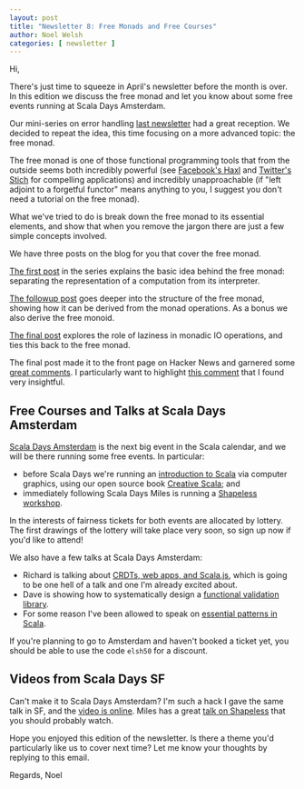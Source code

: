```yaml
---
layout: post
title: "Newsletter 8: Free Monads and Free Courses"
author: Noel Welsh
categories: [ newsletter ]
---
```

Hi,

There's just time to squeeze in April's newsletter before the month is over. In this edition we discuss the free monad and let you know about some free events running at Scala Days Amsterdam.

Our mini-series on error handling [last newsletter][newsletter-7] had a great reception. We decided to repeat the idea, this time focusing on a more advanced topic: the free monad. 

The free monad is one of those functional programming tools that from the outside seems both incredibly powerful (see [Facebook's Haxl][haxl] and [Twitter's Stich][stitch] for compelling applications) and incredibly unapproachable (if "left adjoint to a forgetful functor" means anything to you, I suggest you don't need a tutorial on the free monad).

What we've tried to do is break down the free monad to its essential elements, and show that when you remove the jargon there are just a few simple concepts involved.

<!-- break -->

We have three posts on the blog for you that cover the free monad.

[The first post][free-monad-simple] in the series explains the basic idea behind the free monad: separating the representation of a computation from its interpreter.

[The followup post][free-monad-deriving] goes deeper into the structure of the free monad, showing how it can be derived from the monad operations. As a bonus we also derive the free monoid.

[The final post][free-monad-io] explores the role of laziness in monadic IO operations, and ties this back to the free monad.

The final post made it to the front page on Hacker News and garnered some [great comments][hn-comments]. I particularly want to highlight [this comment][hn-final] that I found very insightful.


## Free Courses and Talks at Scala Days Amsterdam

[Scala Days Amsterdam][scala-days-amsterdam] is the next big event in the Scala calendar, and we will be there running some free events. In particular:

- before Scala Days we're running an [introduction to Scala][creative-scala] via computer graphics, using our open source book [Creative Scala][creative-scala-book]; and
- immediately following Scala Days Miles is running a [Shapeless workshop][shapeless].

In the interests of fairness tickets for both events are allocated by lottery. The first drawings of the lottery will take place very soon, so sign up now if you'd like to attend!

We also have a few talks at Scala Days Amsterdam:

- Richard is talking about [CRDTs, web apps, and Scala.js][scala-days-amsterdam-richard], which is going to be one hell of a talk and one I'm already excited about.
- Dave is showing how to systematically design a [functional validation library][scala-days-amsterdam-dave].
- For some reason I've been allowed to speak on [essential patterns in Scala][scala-days-amsterdam-noel].

If you're planning to go to Amsterdam and haven't booked a ticket yet, you should be able to use the code `elsh50` for a discount.


## Videos from Scala Days SF

Can't make it to Scala Days Amsterdam? I'm such a hack I gave the same talk in SF, and the [video is online][parleys-essential]. Miles has a great [talk on Shapeless][parleys-shapeless] that you should probably watch.

Hope you enjoyed this edition of the newsletter. Is there a theme you'd particularly like us to cover next time? Let me know your thoughts by replying to this email.

Regards,
Noel

[newsletter-7]: http://underscore.io/blog/posts/2015/03/05/newsletter7.html
[haxl]: https://github.com/facebook/Haxl
[stitch]: https://www.youtube.com/watch?v=bmIxIslimVY
[free-monad-simple]: http://underscore.io/blog/posts/2015/04/14/free-monads-are-simple.html
[free-monad-deriving]: http://underscore.io/blog/posts/2015/04/23/deriving-the-free-monad.html 
[free-monad-io]: http://underscore.io/blog/posts/2015/04/28/monadic-io-laziness-makes-you-free.html
[hn-comments]: https://news.ycombinator.com/item?id=9452379
[hn-final]: https://news.ycombinator.com/item?id=9459006
[scala-days-amsterdam]: http://event.scaladays.org/scaladays-amsterdam-2015
[shapeless]: http://underscore.io/events/2015-06-11-advanced-scala-shapeless.html
[creative-scala]: http://underscore.io/events/2015-06-08-creative-scala.html
[creative-scala-book]: http://underscore.io/training/courses/creative-scala/
[scala-days-amsterdam-noel]: http://event.scaladays.org/scaladays-amsterdam-2015#!#schedulePopupExtras-6914
[scala-days-amsterdam-dave]: http://event.scaladays.org/scaladays-amsterdam-2015#!#schedulePopupExtras-6958
[scala-days-amsterdam-richard]: http://event.scaladays.org/scaladays-amsterdam-2015#!#schedulePopupExtras-6925
[parleys-essential]: https://www.parleys.com/tutorial/essential-scala-six-core-principles-learning-scala
[parleys-shapeless]: https://www.parleys.com/tutorial/swiss-army-knife-generic-programming-shapeless-typeclass-type-class-action
